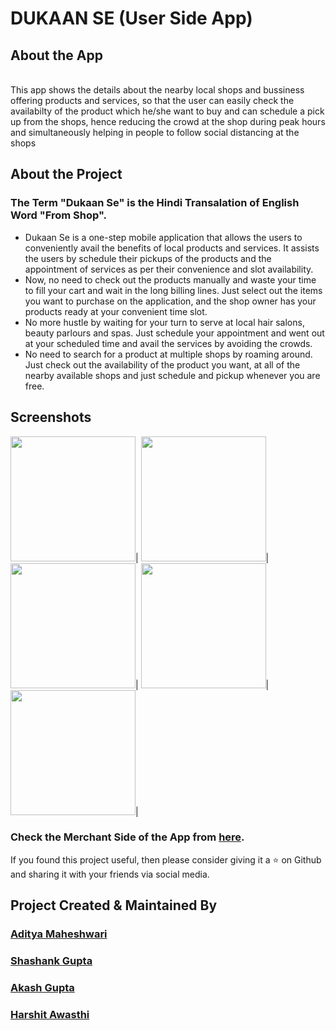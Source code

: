 # DUKAAN SE (User Side App)

## About the App
<br>This app shows the details about the nearby local shops and bussiness offering products and services, so that the user can easily check the availabilty of the product which he/she want to buy and can schedule a pick up from the shops, hence reducing the crowd at the shop during peak hours and simultaneously helping in people to follow social distancing at the shops <br>

## About the Project

### The Term "Dukaan Se" is the Hindi Transalation of English Word "From Shop".
<ul>
  <li>
Dukaan Se is a one-step mobile application that allows the users to conveniently avail the benefits of local products and services. It assists the users by schedule their pickups of the products and the appointment of services as per their convenience and slot availability.
  </li>
  <li>
Now, no need to check out the products manually and waste your time to fill your cart and wait in the long billing lines. Just select out the items you want to purchase on the application, and the shop owner has your products ready at your convenient time slot.
    </li>
  <li>
No more hustle by waiting for your turn to serve at local hair salons, beauty parlours and spas. Just schedule your appointment and went out at your scheduled time and avail the services by avoiding the crowds.
    </li>
      <li>
No need to search for a product at multiple shops by roaming around. Just check out the availability of the product you want, at all of the nearby available shops and just schedule and pickup whenever you are free.
        </li>
</ul>

## Screenshots
<img src="https://user-images.githubusercontent.com/43954262/90976991-956fb000-e55f-11ea-98f0-a3aa98094ba1.jpeg" width="200">|
<img src="https://user-images.githubusercontent.com/43954262/90977014-c94ad580-e55f-11ea-984a-ce441f9cb447.jpeg" width="200">|
<img src="https://user-images.githubusercontent.com/43954262/90977022-cea82000-e55f-11ea-9692-821642aef52a.jpeg" width="200">|
<img src="https://user-images.githubusercontent.com/43954262/90977028-d7005b00-e55f-11ea-8f6f-5f3d9e608ec0.jpeg" width="200">|
<img src="https://user-images.githubusercontent.com/43954262/90977026-d2d43d80-e55f-11ea-9bdc-3af6d59289ec.jpeg" width="200">|

### Check the Merchant Side of the App from [here](https://github.com/shashankgupta3891/dukaan_se_merchant).
If you found this project useful, then please consider giving it a :star: on Github and sharing it with your friends via social media.

## Project Created & Maintained By

### [Aditya Maheshwari ](https://www.linkedin.com/in/aditya-maheshwari-0b9961166/)
### [Shashank Gupta](https://www.linkedin.com/in/shashankgupta3891/)
### [Akash Gupta](https://www.linkedin.com/in/akashgupta2000/)
### [Harshit Awasthi](https://www.linkedin.com/in/harshit-awasthi-8496241a4/)
